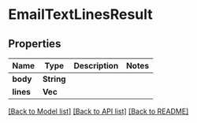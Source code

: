 # EmailTextLinesResult

## Properties

Name | Type | Description | Notes
------------ | ------------- | ------------- | -------------
**body** | **String** |  | 
**lines** | **Vec<String>** |  | 

[[Back to Model list]](../README.md#documentation-for-models) [[Back to API list]](../README.md#documentation-for-api-endpoints) [[Back to README]](../README.md)


